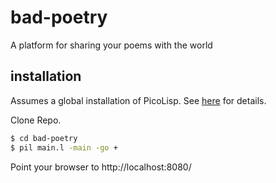 # bad-poetry
A platform for sharing your poems with the world


## installation 
Assumes a global installation of PicoLisp. 
See [here](http://software-lab.de/down.html) for details. 

Clone Repo.

```bash
$ cd bad-poetry
$ pil main.l -main -go +
```

Point your browser to http://localhost:8080/ 
